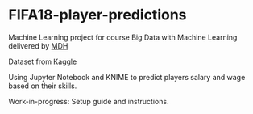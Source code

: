 # FIFA18-player-predictions
Machine Learning project for course Big Data with Machine Learning delivered by [MDH][1]

Dataset from [Kaggle][2]

Using Jupyter Notebook and KNIME to predict players salary and wage based on their skills.

Work-in-progress: Setup guide and instructions.

[1]: https://www.mdh.se/
[2]: https://www.kaggle.com/thec03u5/fifa-18-demo-player-dataset

